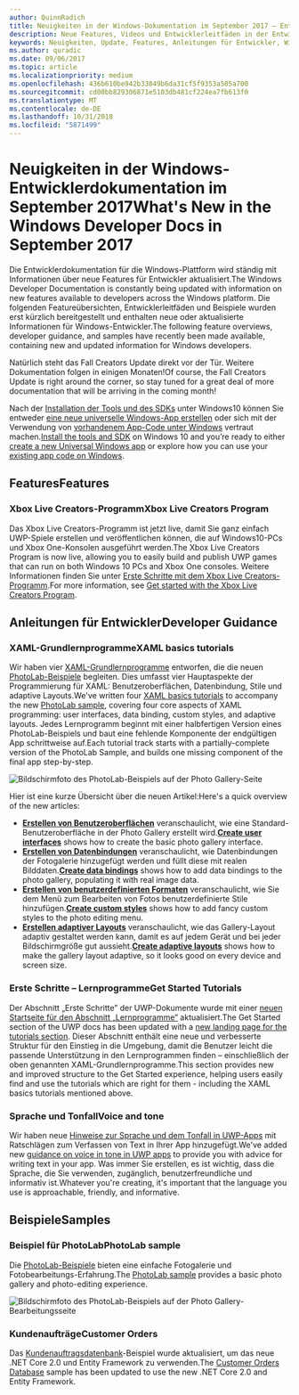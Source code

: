 ```yaml
---
author: QuinnRadich
title: Neuigkeiten in der Windows-Dokumentation im September 2017 – Entwicklung von UWP-Apps
description: Neue Features, Videos und Entwicklerleitfäden in der Entwicklerdokumentation für Windows10 im September2017
keywords: Neuigkeiten, Update, Features, Anleitungen für Entwickler, Windows10, 1709
ms.author: quradic
ms.date: 09/06/2017
ms.topic: article
ms.localizationpriority: medium
ms.openlocfilehash: 436b610be942b33849b6da31cf5f9353a505a700
ms.sourcegitcommit: cd00bb829306871e5103db481cf224ea7fb613f0
ms.translationtype: MT
ms.contentlocale: de-DE
ms.lasthandoff: 10/31/2018
ms.locfileid: "5871499"
---
```

# <a name="whats-new-in-the-windows-developer-docs-in-september-2017"></a><span data-ttu-id="b98be-104">Neuigkeiten in der Windows-Entwicklerdokumentation im September 2017</span><span class="sxs-lookup"><span data-stu-id="b98be-104">What's New in the Windows Developer Docs in September 2017</span></span>

<span data-ttu-id="b98be-105">Die Entwicklerdokumentation für die Windows-Plattform wird ständig mit Informationen über neue Features für Entwickler aktualisiert.</span><span class="sxs-lookup"><span data-stu-id="b98be-105">The Windows Developer Documentation is constantly being updated with information on new features available to developers across the Windows platform.</span></span> <span data-ttu-id="b98be-106">Die folgenden Featureübersichten, Entwicklerleitfäden und Beispiele wurden erst kürzlich bereitgestellt und enthalten neue oder aktualisierte Informationen für Windows-Entwickler.</span><span class="sxs-lookup"><span data-stu-id="b98be-106">The following feature overviews, developer guidance, and samples have recently been made available, containing new and updated information for Windows developers.</span></span>

<span data-ttu-id="b98be-107">Natürlich steht das Fall Creators Update direkt vor der Tür. Weitere Dokumentation folgen in einigen Monaten!</span><span class="sxs-lookup"><span data-stu-id="b98be-107">Of course, the Fall Creators Update is right around the corner, so stay tuned for a great deal of more documentation that will be arriving in the coming month!</span></span>

<span data-ttu-id="b98be-108">Nach der [Installation der Tools und des SDKs](http://go.microsoft.com/fwlink/?LinkId=821431) unter Windows10 können Sie entweder [eine neue universelle Windows-App erstellen](../get-started/your-first-app.md) oder sich mit der Verwendung von [vorhandenem App-Code unter Windows](../porting/index.md) vertraut machen.</span><span class="sxs-lookup"><span data-stu-id="b98be-108">[Install the tools and SDK](http://go.microsoft.com/fwlink/?LinkId=821431) on Windows 10 and you’re ready to either [create a new Universal Windows app](../get-started/your-first-app.md) or explore how you can use your [existing app code on Windows](../porting/index.md).</span></span>

## <a name="features"></a><span data-ttu-id="b98be-109">Features</span><span class="sxs-lookup"><span data-stu-id="b98be-109">Features</span></span>

### <a name="xbox-live-creators-program"></a><span data-ttu-id="b98be-110">Xbox Live Creators-Programm</span><span class="sxs-lookup"><span data-stu-id="b98be-110">Xbox Live Creators Program</span></span>

<span data-ttu-id="b98be-111">Das Xbox Live Creators-Programm ist jetzt live, damit Sie ganz einfach UWP-Spiele erstellen und veröffentlichen können, die auf Windows10-PCs und Xbox One-Konsolen ausgeführt werden.</span><span class="sxs-lookup"><span data-stu-id="b98be-111">The Xbox Live Creators Program is now live, allowing you to easily build and publish UWP games that can run on both Windows 10 PCs and Xbox One consoles.</span></span> <span data-ttu-id="b98be-112">Weitere Informationen finden Sie unter [Erste Schritte mit dem Xbox Live Creators-Programm](../xbox-live/get-started-with-creators/get-started-with-xbox-live-creators.md).</span><span class="sxs-lookup"><span data-stu-id="b98be-112">For more information, see [Get started with the Xbox Live Creators Program](../xbox-live/get-started-with-creators/get-started-with-xbox-live-creators.md).</span></span>

## <a name="developer-guidance"></a><span data-ttu-id="b98be-113">Anleitungen für Entwickler</span><span class="sxs-lookup"><span data-stu-id="b98be-113">Developer Guidance</span></span>

### <a name="xaml-basics-tutorials"></a><span data-ttu-id="b98be-114">XAML-Grundlernprogramme</span><span class="sxs-lookup"><span data-stu-id="b98be-114">XAML basics tutorials</span></span>

<span data-ttu-id="b98be-115">Wir haben vier [XAML-Grundlernprogramme](https://docs.microsoft.com/en-us/windows/uwp/get-started/xaml-basics-intro) entworfen, die die neuen [PhotoLab-Beispiele](https://github.com/Microsoft/Windows-appsample-photo-lab) begleiten. Dies umfasst vier Hauptaspekte der Programmierung für XAML: Benutzeroberflächen, Datenbindung, Stile und adaptive Layouts.</span><span class="sxs-lookup"><span data-stu-id="b98be-115">We've written four [XAML basics tutorials](https://docs.microsoft.com/en-us/windows/uwp/get-started/xaml-basics-intro) to accompany the new [PhotoLab sample](https://github.com/Microsoft/Windows-appsample-photo-lab), covering four core aspects of XAML programming: user interfaces, data binding, custom styles, and adaptive layouts.</span></span> <span data-ttu-id="b98be-116">Jedes Lernprogramm beginnt mit einer halbfertigen Version eines PhotoLab-Beispiels und baut eine fehlende Komponente der endgültigen App schrittweise auf.</span><span class="sxs-lookup"><span data-stu-id="b98be-116">Each tutorial track starts with a partially-complete version of the PhotoLab Sample, and builds one missing component of the final app step-by-step.</span></span> 

![Bildschirmfoto des PhotoLab-Beispiels auf der Photo Gallery-Seite](images/PhotoLab-gallery-page.png)  

<span data-ttu-id="b98be-118">Hier ist eine kurze Übersicht über die neuen Artikel:</span><span class="sxs-lookup"><span data-stu-id="b98be-118">Here's a quick overview of the new articles:</span></span>

+ <span data-ttu-id="b98be-119">[**Erstellen von Benutzeroberflächen**](https://docs.microsoft.com/en-us/windows/uwp/get-started/xaml-basics-ui) veranschaulicht, wie eine Standard-Benutzeroberfläche in der Photo Gallery erstellt wird.</span><span class="sxs-lookup"><span data-stu-id="b98be-119">[**Create user interfaces**](https://docs.microsoft.com/en-us/windows/uwp/get-started/xaml-basics-ui) shows how to create the basic photo gallery interface.</span></span>
+ <span data-ttu-id="b98be-120">[**Erstellen von Datenbindungen**](https://docs.microsoft.com/en-us/windows/uwp/get-started/xaml-basics-data-binding) veranschaulicht, wie Datenbindungen der Fotogalerie hinzugefügt werden und füllt diese mit realen Bilddaten.</span><span class="sxs-lookup"><span data-stu-id="b98be-120">[**Create data bindings**](https://docs.microsoft.com/en-us/windows/uwp/get-started/xaml-basics-data-binding) shows how to add data bindings to the photo gallery, populating it with real image data.</span></span>
+ <span data-ttu-id="b98be-121">[**Erstellen von benutzerdefinierten Formaten**](https://docs.microsoft.com/en-us/windows/uwp/get-started/xaml-basics-style) veranschaulicht, wie Sie dem Menü zum Bearbeiten von Fotos benutzerdefinierte Stile hinzufügen.</span><span class="sxs-lookup"><span data-stu-id="b98be-121">[**Create custom styles**](https://docs.microsoft.com/en-us/windows/uwp/get-started/xaml-basics-style) shows how to add fancy custom styles to the photo editing menu.</span></span>
+ <span data-ttu-id="b98be-122">[**Erstellen adaptiver Layouts**](https://docs.microsoft.com/en-us/windows/uwp/get-started/xaml-basics-adaptive-layout) veranschaulicht, wie das Gallery-Layout adaptiv gestaltet werden kann, damit es auf jedem Gerät und bei jeder Bildschirmgröße gut aussieht.</span><span class="sxs-lookup"><span data-stu-id="b98be-122">[**Create adaptive layouts**](https://docs.microsoft.com/en-us/windows/uwp/get-started/xaml-basics-adaptive-layout) shows how to make the gallery layout adaptive, so it looks good on every device and screen size.</span></span>

### <a name="get-started-tutorials"></a><span data-ttu-id="b98be-123">Erste Schritte – Lernprogramme</span><span class="sxs-lookup"><span data-stu-id="b98be-123">Get Started Tutorials</span></span>

<span data-ttu-id="b98be-124">Der Abschnitt „Erste Schritte” der UWP-Dokumente wurde mit einer [neuen Startseite für den Abschnitt „Lernprogramme”](https://docs.microsoft.com/windows/uwp/get-started/create-uwp-apps) aktualisiert.</span><span class="sxs-lookup"><span data-stu-id="b98be-124">The Get Started section of the UWP docs has been updated with a [new landing page for the tutorials section](https://docs.microsoft.com/windows/uwp/get-started/create-uwp-apps).</span></span> <span data-ttu-id="b98be-125">Dieser Abschnitt enthält eine neue und verbesserte Struktur für den Einstieg in die Umgebung, damit die Benutzer leicht die passende Unterstützung in den Lernprogrammen finden – einschließlich der oben genannten XAML-Grundlernprogramme.</span><span class="sxs-lookup"><span data-stu-id="b98be-125">This section provides new and improved structure to the Get Started experience, helping users easily find and use the tutorials which are right for them - including the XAML basics tutorials mentioned above.</span></span>

### <a name="voice-and-tone"></a><span data-ttu-id="b98be-126">Sprache und Tonfall</span><span class="sxs-lookup"><span data-stu-id="b98be-126">Voice and tone</span></span>

<span data-ttu-id="b98be-127">Wir haben neue [Hinweise zur Sprache und dem Tonfall in UWP-Apps](https://docs.microsoft.com/windows/uwp/in-app-help/voice-and-tone) mit Ratschlägen zum Verfassen von Text in Ihrer App hinzugefügt.</span><span class="sxs-lookup"><span data-stu-id="b98be-127">We've added new [guidance on voice in tone in UWP apps](https://docs.microsoft.com/windows/uwp/in-app-help/voice-and-tone) to provide you with advice for writing text in your app.</span></span> <span data-ttu-id="b98be-128">Was immer Sie erstellen, es ist wichtig, dass die Sprache, die Sie verwenden, zugänglich, benutzerfreundliche und informativ ist.</span><span class="sxs-lookup"><span data-stu-id="b98be-128">Whatever you're creating, it's important that the language you use is approachable, friendly, and informative.</span></span>

## <a name="samples"></a><span data-ttu-id="b98be-129">Beispiele</span><span class="sxs-lookup"><span data-stu-id="b98be-129">Samples</span></span>

### <a name="photolab-sample"></a><span data-ttu-id="b98be-130">Beispiel für PhotoLab</span><span class="sxs-lookup"><span data-stu-id="b98be-130">PhotoLab sample</span></span>

<span data-ttu-id="b98be-131">Die [PhotoLab-Beispiele](https://github.com/Microsoft/windows-appsample-photo-lab) bieten eine einfache Fotogalerie und Fotobearbeitungs-Erfahrung.</span><span class="sxs-lookup"><span data-stu-id="b98be-131">The [PhotoLab sample](https://github.com/Microsoft/windows-appsample-photo-lab) provides a basic photo gallery and photo-editing experience.</span></span>

![Bildschirmfoto des PhotoLab-Beispiels auf der Photo Gallery-Bearbeitungsseite](images/PhotoLab-editing-page.png)  

### <a name="customer-orders"></a><span data-ttu-id="b98be-133">Kundenaufträge</span><span class="sxs-lookup"><span data-stu-id="b98be-133">Customer Orders</span></span>

<span data-ttu-id="b98be-134">Das [Kundenauftragsdatenbank](https://github.com/Microsoft/Windows-appsample-customers-orders-database)-Beispiel wurde aktualisiert, um das neue .NET Core 2.0 und Entity Framework zu verwenden.</span><span class="sxs-lookup"><span data-stu-id="b98be-134">The [Customer Orders Database](https://github.com/Microsoft/Windows-appsample-customers-orders-database) sample has been updated to use the new .NET Core 2.0 and Entity Framework.</span></span>